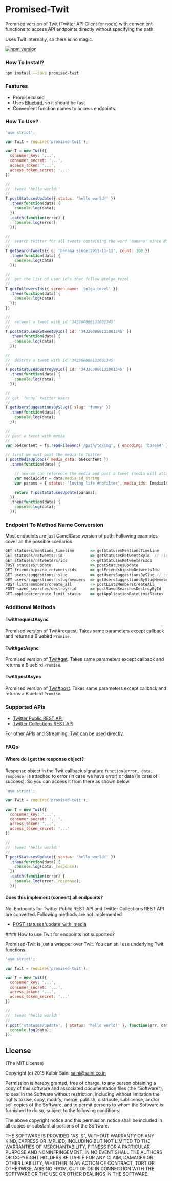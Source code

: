 # Promised-Twit #

Promised version of [Twit](https://github.com/ttezel/twit) (Twitter API Client for node) with convenient functions to access API endpoints directly without specifying the path.

Uses Twit internally, so there is no magic.

[![npm version](https://badge.fury.io/js/promised-twit.svg)](http://badge.fury.io/js/promised-twit)

### How To Install? ###

```bash
npm install --save promised-twit
```

### Features

* Promise based
* Uses [Bluebird](https://github.com/petkaantonov/bluebird), so it should be fast
* Convenient function names to access endpoints.

### How To Use?

```javascript
'use strict';

var Twit = require('promised-twit');

var T = new Twit({
  consumer_key: '...',
  consumer_secret: '...',
  access_token: '...',
  access_token_secret: '...'
})

//
//  tweet 'hello world!'
//
T.postStatusesUpdate({ status: 'hello world!' })
  .then(function(data) {
    console.log(data);
  })
  .catch(function(error) {
    console.log(error);
  });

//
//  search twitter for all tweets containing the word 'banana' since Nov. 11, 2011
//
T.getSearchTweets({ q: 'banana since:2011-11-11', count: 100 })
  .then(function(data) {
    console.log(data)
  });

//
//  get the list of user id's that follow @tolga_tezel
//
T.getFollowersIds({ screen_name: 'tolga_tezel' })
  .then(function(data) {
    console.log(data);
  });
})

//
//  retweet a tweet with id '343360866131001345'
//
T.postStatusesRetweetById({ id: '343360866131001345' })
  .then(function(data) {
    console.log(data);
  });

//
//  destroy a tweet with id '343360866131001345'
//
T.postStatusesDestroyById({ id: '343360866131001345' })
  .then(function(data) {
    console.log(data);
  });

//
// get `funny` twitter users
//
T.getUsersSuggestionsBySlug({ slug: 'funny' })
  .then(function(data) {
    console.log(data);
  });

//
// post a tweet with media
//
var b64content = fs.readFileSync('/path/to/img', { encoding: 'base64' })

// first we must post the media to Twitter
T.postMediaUpload({ media_data: b64content })
  .then(function(data) {

    // now we can reference the media and post a tweet (media will attach to the tweet)
    var mediaIdStr = data.media_id_string
    var params = { status: 'loving life #nofilter', media_ids: [mediaIdStr] }

    return T.postStatusesUpdate(params);
  })
  .then(function(data) {
    console.log(data);
  });
```

### Endpoint To Method Name Conversion

Most endpoints are just CamelCase version of path. Following examples cover all the possible scenarios

```javascript
GET statuses/mentions_timeline       => getStatusesMentionsTimeline
GET statuses/retweets/:id            => getStatusesRetweetsById  // :id becomes ById
GET statuses/retweeters/ids          => getStatusesRetweetersIds
POST statuses/update                 => postStatusesUpdate
GET friendships/no_retweets/ids      => getFriendshipsNoRetweetsIds
GET users/suggestions/:slug          => getUsersSuggestionsBySlug // :slug becomes BySlug
GET users/suggestions/:slug/members  => getUsersSuggestionsBySlugMemebers
POST lists/members/create_all        => postListsMembersCreateAll
POST saved_searches/destroy/:id      => postSavedSearchesDestroyById
GET application/rate_limit_status    => getApplicationRateLimitStatus
```

### Additional Methods

#### Twit#requestAsync

Promised version of Twit#request. Takes same parameters except callback and returns a Bluebird `Promise`.

#### Twit#getAsync

Promised version of [Twit#get](https://github.com/ttezel/twit#tgetpath-params-callback). Takes same parameters except callback and returns a Bluebird `Promise`.

#### Twit#postAsync

Promised version of [Twit#post](https://github.com/ttezel/twit#tpostpath-params-callback). Takes same parameters except callback and returns a Bluebird `Promise`.


### Supported APIs

* [Twitter Public REST API](https://dev.twitter.com/rest/public)
* [Twitter Collections REST API](https://dev.twitter.com/rest/collections)

For other APIs and Streaming, [Twit can be used directly](#unsupported).


### FAQs

#### Where do I get the response object?

Response object in the Twit callback signature `function(error, data, response)` is attached to error (in case we have error) or data (in case of success). So you can access it from there as shown below.

```javascript
'use strict';

var Twit = require('promised-twit');

var T = new Twit({
  consumer_key: '...',
  consumer_secret: '...',
  access_token: '...',
  access_token_secret: '...'
})

//
//  tweet 'hello world!'
//
T.postStatusesUpdate({ status: 'hello world!' })
  .then(function(data) {
    console.log(data._response);
  })
  .catch(function(error) {
    console.log(error._response);
  });
```

#### Does this implement (convert) all endpoints?

No. Endpoints for Twitter Public REST API and Twitter Collections REST API are converted. Following methods are not implemented

 * [POST statuses/update_with_media](https://dev.twitter.com/rest/reference/post/statuses/update_with_media)

<a name="unsupported" />
#### How to use Twit for endpoints not supported?

Promised-Twit is just a wrapper over Twit. You can still use underlying Twit functions.

```javascript
'use strict';

var Twit = require('promised-twit');

var T = new Twit({
  consumer_key: '...',
  consumer_secret: '...',
  access_token: '...',
  access_token_secret: '...'
})

//
//  tweet 'hello world!'
//
T.post('statuses/update', { status: 'hello world!' }, function(err, data, response) {
  console.log(data);
});
```

## License

(The MIT License)

Copyright (c) 2015 Kulbir Saini saini@saini.co.in

Permission is hereby granted, free of charge, to any person obtaining a copy of this software and associated documentation files (the "Software"), to deal in the Software without restriction, including without limitation the rights to use, copy, modify, merge, publish, distribute, sublicense, and/or sell copies of the Software, and to permit persons to whom the Software is furnished to do so, subject to the following conditions:

The above copyright notice and this permission notice shall be included in all copies or substantial portions of the Software.

THE SOFTWARE IS PROVIDED "AS IS", WITHOUT WARRANTY OF ANY KIND, EXPRESS OR IMPLIED, INCLUDING BUT NOT LIMITED TO THE WARRANTIES OF MERCHANTABILITY, FITNESS FOR A PARTICULAR PURPOSE AND NONINFRINGEMENT. IN NO EVENT SHALL THE AUTHORS OR COPYRIGHT HOLDERS BE LIABLE FOR ANY CLAIM, DAMAGES OR OTHER LIABILITY, WHETHER IN AN ACTION OF CONTRACT, TORT OR OTHERWISE, ARISING FROM, OUT OF OR IN CONNECTION WITH THE SOFTWARE OR THE USE OR OTHER DEALINGS IN THE SOFTWARE.
